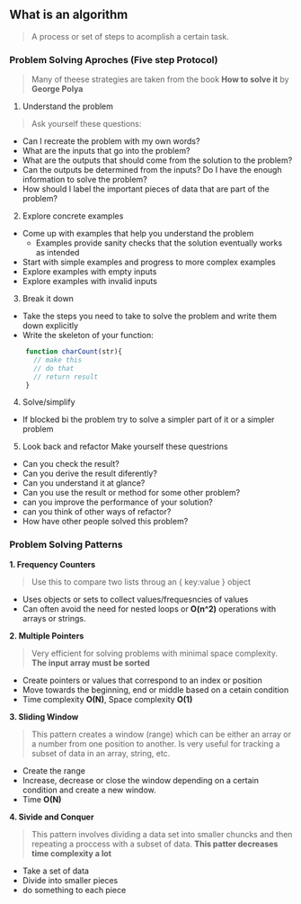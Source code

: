 ## What is an algorithm
>A process or set of steps to acomplish a certain task.

### Problem Solving Aproches (Five step Protocol)
> Many of theese strategies are taken from the book **How to solve it** by __George Polya__

1. Understand the problem
>Ask yourself these questions:
  - Can I recreate the problem with my own words?
  - What are the inputs that go into the problem?
  - What are the outputs that should come from the solution to the problem?
  - Can the outputs be determined from the inputs? Do I have the enough information to solve the problem?
  - How should I label the important pieces of data that are part of the problem?
 
2. Explore concrete examples
  - Come up with examples that help you understand the problem
    - Examples provide sanity checks that the solution eventually works as intended
  - Start with simple examples and progress to more complex examples
  - Explore examples with empty inputs
  - Explore examples with invalid inputs

3. Break it down
  - Take the steps you need to take to solve the problem and write them down explicitly
  - Write the skeleton of your function:

  ```js 
      function charCount(str){
        // make this
        // do that
        // return result
      }
  ```

4. Solve/simplify
  - If blocked bi the problem try to solve a simpler part of it or a simpler problem

5. Look back and refactor
Make yourself these questrions
  - Can you check the result?
  - Can you derive the result diferently?
  - Can you understand it at glance?
  - Can you use the result or method for some other problem?
  - can you improve the performance of your solution?
  - can you think of other ways of refactor?
  - How have other people solved this problem?

### Problem Solving Patterns
**1. Frequency Counters**
> Use this to compare two lists throug an { key:value } object
  - Uses objects or sets to collect values/frequesncies of values
  - Can often avoid the need for nested loops or **O(n^2)** operations with arrays or strings.

**2. Multiple Pointers**
> Very efficient for solving problems with minimal space complexity. **The input array must be sorted**
  - Create pointers or values that correspond to an index or position
  - Move towards the beginning, end or middle based on a cetain condition
  - Time complexity **O(N)**, Space complexity **O(1)**

**3. Sliding Window**
>This pattern creates a window (range) which can be either an array or a number from one position to another. Is very useful for tracking a subset of data in an array, string, etc.
  - Create the range
  - Increase, decrease or close the window depending on a certain condition and create a new window.
  - Time **O(N)**

**4. Sivide and Conquer**
> This pattern involves dividing a data set into smaller chuncks and then repeating a proccess with a subset of data. __This patter decreases time complexity a lot__
  - Take a set of data
  - Divide into smaller pieces
  - do something to each piece

